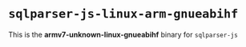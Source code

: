# `sqlparser-js-linux-arm-gnueabihf`

This is the **armv7-unknown-linux-gnueabihf** binary for `sqlparser-js`
